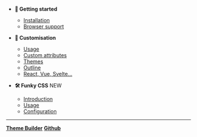 * **🚀 Getting started**
  * [Installation](/docs/getting-started/installation.md)
  * [Browser support](/docs/getting-started/browser-support.md)

* **🎨 Customisation**
  * [Usage](/docs/customisation/usage.md)
  * [Custom attributes](/docs/customisation/custom-attributes.md)
  * [Themes](/docs/customisation/themes.md)
  * [Outline](/docs/customisation/outline.md)
  * [React, Vue, Svelte...](/docs/customisation/react-vue.md)

* **🛠 Funky CSS** <span class="Badge">NEW</span>
  * [Introduction](/docs/funky/introduction.md)
  * [Usage](/docs/funky/usage.md)
  * [Configuration](/docs/funky/configuration.md)

---

[**Theme Builder**](https://app.native-elements.dev ':target=_blank')
[**Github**](https://github.com/n-elements/core ':target=_blank')

